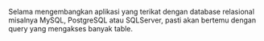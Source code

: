 Selama mengembangkan aplikasi yang terikat dengan database relasional misalnya MySQL, PostgreSQL atau SQLServer, pasti akan bertemu dengan query yang mengakses banyak table.

